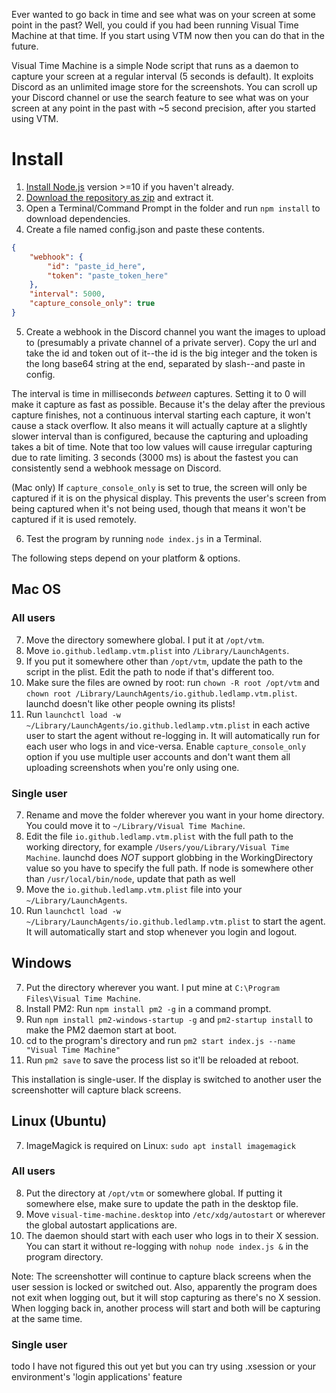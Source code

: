 Ever wanted to go back in time and see what was on your screen at some point in the past? Well, you could if you had been running Visual Time Machine at that time. If you start using VTM now then you can do that in the future.

Visual Time Machine is a simple Node script that runs as a daemon to capture your screen at a regular interval (5 seconds is default). It exploits Discord as an unlimited image store for the screenshots. You can scroll up your Discord channel or use the search feature to see what was on your screen at any point in the past with ~5 second precision, after you started using VTM.

# Install
1. [Install Node.js](https://nodejs.org/en/download/) version >=10 if you haven't already.
2. [Download the repository as zip](https://github.com/ledlamp/Visual-Time-Machine/archive/master.zip) and extract it.
3. Open a Terminal/Command Prompt in the folder and run `npm install` to download dependencies.
4. Create a file named config.json and paste these contents.
```json
{
	"webhook": {
		"id": "paste_id_here",
		"token": "paste_token_here"
	},
	"interval": 5000,
	"capture_console_only": true
}
```
5. Create a webhook in the Discord channel you want the images to upload to (presumably a private channel of a private server). Copy the url and take the id and token out of it--the id is the big integer and the token is the long base64 string at the end, separated by slash--and paste in config.

The interval is time in milliseconds _between_ captures. Setting it to 0 will make it capture as fast as possible. Because it's the delay after the previous capture finishes, not a continuous interval starting each capture, it won't cause a stack overflow. It also means it will actually capture at a slightly slower interval than is configured, because the capturing and uploading takes a bit of time. Note that too low values will cause irregular capturing due to rate limiting. 3 seconds (3000 ms) is about the fastest you can consistently send a webhook message on Discord.

(Mac only) If `capture_console_only` is set to true, the screen will only be captured if it is on the physical display. This prevents the user's screen from being captured when it's not being used, though that means it won't be captured if it is used remotely.

6. Test the program by running `node index.js` in a Terminal.

The following steps depend on your platform & options.

## Mac OS
### All users
7. Move the directory somewhere global. I put it at `/opt/vtm`.
8. Move `io.github.ledlamp.vtm.plist` into `/Library/LaunchAgents`.
9. If you put it somewhere other than `/opt/vtm`, update the path to the script in the plist. Edit the path to node if that's different too.
10. Make sure the files are owned by root: run `chown -R root /opt/vtm` and `chown root /Library/LaunchAgents/io.github.ledlamp.vtm.plist`. launchd doesn't like other people owning its plists!
11. Run `launchctl load -w ~/Library/LaunchAgents/io.github.ledlamp.vtm.plist` in each active user to start the agent without re-logging in. It will automatically run for each user who logs in and vice-versa. Enable `capture_console_only` option if you use multiple user accounts and don't want them all uploading screenshots when you're only using one.

### Single user
7. Rename and move the folder wherever you want in your home directory. You could move it to `~/Library/Visual Time Machine`.
8. Edit the file `io.github.ledlamp.vtm.plist` with the full path to the working directory, for example `/Users/you/Library/Visual Time Machine`. launchd does _NOT_ support globbing in the WorkingDirectory value so you have to specify the full path. If node is somewhere other than `/usr/local/bin/node`, update that path as well
9. Move the `io.github.ledlamp.vtm.plist` file into your `~/Library/LaunchAgents`.
10. Run `launchctl load -w ~/Library/LaunchAgents/io.github.ledlamp.vtm.plist` to start the agent. It will automatically start and stop whenever you login and logout.

## Windows
7. Put the directory wherever you want. I put mine at `C:\Program Files\Visual Time Machine`.
8. Install PM2: Run `npm install pm2 -g` in a command prompt.
9. Run `npm install pm2-windows-startup -g` and `pm2-startup install` to make the PM2 daemon start at boot.
10. cd to the program's directory and run `pm2 start index.js --name "Visual Time Machine"`
11. Run `pm2 save` to save the process list so it'll be reloaded at reboot.

This installation is single-user. If the display is switched to another user the screenshotter will capture black screens.

## Linux (Ubuntu)
7. ImageMagick is required on Linux: `sudo apt install imagemagick`
### All users
8. Put the directory at `/opt/vtm` or somewhere global. If putting it somewhere else, make sure to update the path in the desktop file.
9. Move `visual-time-machine.desktop` into `/etc/xdg/autostart` or wherever the global autostart applications are.
10. The daemon should start with each user who logs in to their X session. You can start it without re-logging with `nohup node index.js &` in the program directory.

Note: The screenshotter will continue to capture black screens when the user session is locked or switched out. Also, apparently the program does not exit when logging out, but it will stop capturing as there's no X session. When logging back in, another process will start and both will be capturing at the same time.

### Single user
todo I have not figured this out yet but you can try using .xsession or your environment's 'login applications' feature